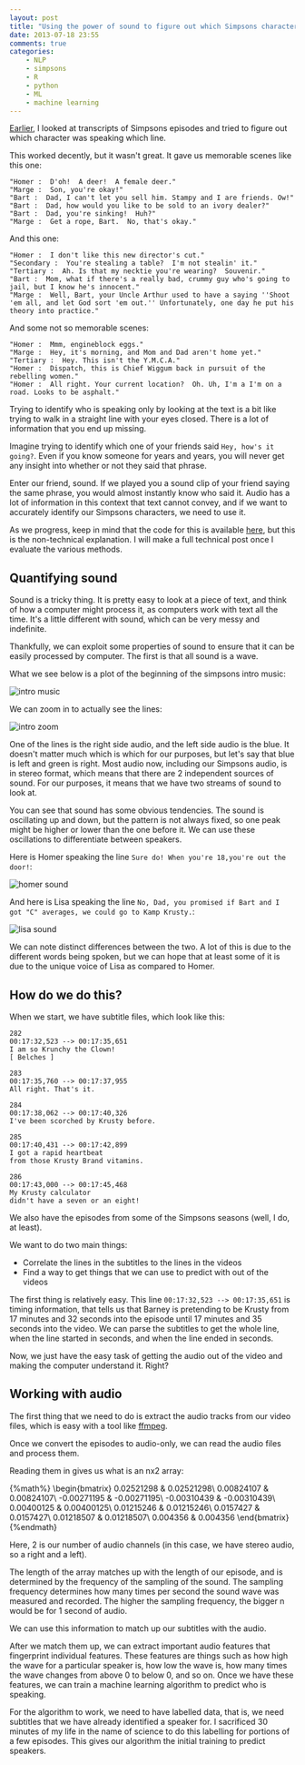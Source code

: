 ```yaml
---
layout: post
title: "Using the power of sound to figure out which Simpsons character is speaking"
date: 2013-07-18 23:55
comments: true
categories:
    - NLP
    - simpsons
    - R
    - python
    - ML
    - machine learning
---
```


[Earlier](/blog/figuring-out-which-simpsons-character-is-speaking), I looked at transcripts of Simpsons episodes and tried to figure out which character was speaking which line.

 This worked decently, but it wasn't great. It gave us memorable scenes like this one:

 ```
"Homer :  D'oh!  A deer!  A female deer."
"Marge :  Son, you're okay!"
"Bart :  Dad, I can't let you sell him. Stampy and I are friends. Ow!"
"Bart :  Dad, how would you like to be sold to an ivory dealer?"
"Bart :  Dad, you're sinking!  Huh?"
"Marge :  Get a rope, Bart.  No, that's okay."
 ```

 And this one:

 ```
"Homer :  I don't like this new director's cut."
"Secondary :  You're stealing a table?  I'm not stealin' it."
"Tertiary :  Ah. Is that my necktie you're wearing?  Souvenir."
"Bart :  Mom, what if there's a really bad, crummy guy who's going to jail, but I know he's innocent."
"Marge :  Well, Bart, your Uncle Arthur used to have a saying ''Shoot 'em all, and let God sort 'em out.'' Unfortunately, one day he put his theory into practice."
 ```

 And some not so memorable scenes:

 ```
"Homer :  Mmm, engineblock eggs."
"Marge :  Hey, it's morning, and Mom and Dad aren't home yet."
"Tertiary :  Hey. This isn't the Y.M.C.A."
"Homer :  Dispatch, this is Chief Wiggum back in pursuit of the rebelling women."
"Homer :  All right. Your current location?  Oh. Uh, I'm a I'm on a road. Looks to be asphalt."
 ```

Trying to identify who is speaking only by looking at the text is a bit like trying to walk in a straight line with your eyes closed.  There is a lot of information that you end up missing.

Imagine trying to identify which one of your friends said `Hey, how's it going?`.  Even if you know someone for years and years, you will never get any insight into whether or not they said that phrase.

Enter our friend, sound.  If we played you a sound clip of your friend saying the same phrase, you would almost instantly know who said it.  Audio has a lot of information in this context that text cannot convey, and if we want to accurately identify our Simpsons characters, we need to use it.

As we progress, keep in mind that the code for this is available [here](https://github.com/VikParuchuri/simpsons-scripts), but this is the non-technical explanation.  I will make a full technical post once I evaluate the various methods.

<!--more-->

Quantifying sound
--------------------------------------------------

Sound is a tricky thing.  It is pretty easy to look at a piece of text, and think of how a computer might process it, as computers work with text all the time.  It's a little different with sound, which can be very messy and indefinite.

Thankfully, we can exploit some properties of sound to ensure that it can be easily processed by computer.  The first is that all sound is a wave.

What we see below is a plot of the beginning of the simpsons intro music:

![intro music](../images/simpsons-audio/intro_sounds.png)

We can zoom in to actually see the lines:

![intro zoom](../images/simpsons-audio/intro_zoom.png)

One of the lines is the right side audio, and the left side audio is the blue.  It doesn't matter much which is which for our purposes, but let's say that blue is left and green is right.  Most audio now, including our Simpsons audio, is in stereo format, which means that there are 2 independent sources of sound.  For our purposes, it means that we have two streams of sound to look at.

You can see that sound has some obvious tendencies.  The sound is oscillating up and down, but the pattern is not always fixed, so one peak might be higher or lower than the one before it.  We can use these oscillations to differentiate between speakers.

Here is Homer speaking the line `Sure do! When you're 18,you're out the door!`:

![homer sound](../images/simpsons-audio/homer_sound.png)

And here is Lisa speaking the line `No, Dad, you promised if Bart and I got "C" averages, we could go to Kamp Krusty.`:

![lisa sound](../images/simpsons-audio/lisa_sound.png)

We can note distinct differences between the two.  A lot of this is due to the different words being spoken, but we can hope that at least some of it is due to the unique voice of Lisa as compared to Homer.

How do we do this?
---------------------------------------------------

When we start, we have subtitle files, which look like this:

```
282
00:17:32,523 --> 00:17:35,651
I am so Krunchy the Clown!
[ Belches ]

283
00:17:35,760 --> 00:17:37,955
All right. That's it.

284
00:17:38,062 --> 00:17:40,326
I've been scorched by Krusty before.

285
00:17:40,431 --> 00:17:42,899
I got a rapid heartbeat
from those Krusty Brand vitamins.

286
00:17:43,000 --> 00:17:45,468
My Krusty calculator
didn't have a seven or an eight!
```

We also have the episodes from some of the Simpsons seasons (well, I do, at least).

We want to do two main things:
* Correlate the lines in the subtitles to the lines in the videos
* Find a way to get things that we can use to predict with out of the videos

The first thing is relatively easy.  This line `00:17:32,523 --> 00:17:35,651` is timing information, that tells us that Barney is pretending to be Krusty from 17 minutes and 32 seconds into the episode until 17 minutes and 35 seconds into the video.  We can parse the subtitles to get the whole line, when the line started in seconds, and when the line ended in seconds.

Now, we just have the easy task of getting the audio out of the video and making the computer understand it.  Right?

Working with audio
----------------------------------------------------------

The first thing that we need to do is extract the audio tracks from our video files, which is easy with a tool like [ffmpeg](http://www.ffmpeg.org/).

Once we convert the episodes to audio-only, we can read the audio files and process them.

Reading them in gives us what is an nx2 array:

{%math%}
\begin{bmatrix}
0.02521298 & 0.02521298\\
0.00824107 & 0.00824107\\
-0.00271195 & -0.00271195\\
-0.00310439 & -0.00310439\\
0.00400125 & 0.00400125\\
0.01215246 & 0.01215246\\
0.0157427 & 0.0157427\\
0.01218507 &  0.01218507\\
0.004356 & 0.004356
\end{bmatrix}
{%endmath}

Here, 2 is our number of audio channels (in this case, we have stereo audio, so a right and a left).

The length of the array matches up with the length of our episode, and is determined by the frequency of the sampling of the sound.  The sampling frequency determines how many times per second the sound wave was measured and recorded.  The higher the sampling frequency, the bigger n would be for 1 second of audio.

We can use this information to match up our subtitles with the audio.

After we match them up, we can extract important audio features that fingerprint individual features.  These features are things such as how high the wave for a particular speaker is, how low the wave is, how many times the wave changes from above 0 to below 0, and so on.  Once we have these features, we can train a machine learning algorithm to predict who is speaking.

For the algorithm to work, we need to have labelled data, that is, we need subtitles that we have already identified a speaker for.  I sacrificed 30 minutes of my life in the name of science to do this labelling for portions of a few episodes.  This gives our algorithm the initial training to predict speakers.
